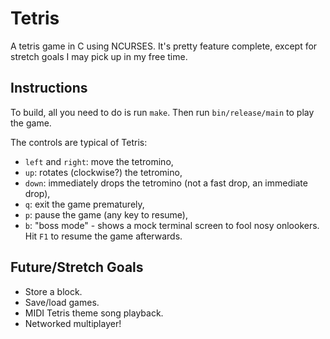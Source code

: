 Tetris
======

A tetris game in C using NCURSES.  It's pretty feature complete, except for
stretch goals I may pick up in my free time.


Instructions
------------

To build, all you need to do is run `make`.  Then run `bin/release/main` to play
the game.

The controls are typical of Tetris:
* `left` and `right`: move the tetromino,
* `up`: rotates (clockwise?) the tetromino,
* `down`: immediately drops the tetromino (not a fast drop, an immediate drop),
* `q`: exit the game prematurely,
* `p`: pause the game (any key to resume),
* `b`: "boss mode" - shows a mock terminal screen to fool nosy onlookers.  Hit
  `F1` to resume the game afterwards.


Future/Stretch Goals
--------------------

* Store a block.
* Save/load games.
* MIDI Tetris theme song playback.
* Networked multiplayer!
